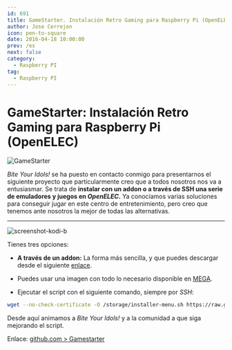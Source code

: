 ```yaml
---
id: 691
title: GameStarter. Instalación Retro Gaming para Raspberry Pi (OpenELEC)
author: Jose Cerrejon
icon: pen-to-square
date: 2016-04-18 10:00:00
prev: /es
next: false
category:
  - Raspberry PI
tag:
  - Raspberry PI
---
```


# GameStarter: Instalación Retro Gaming para Raspberry Pi (OpenELEC)

![GameStarter](https://raw.githubusercontent.com/bite-your-idols/gamestarter-openelec/master/assets/gamestarter-logo.jpg)

*Bite Your Idols!* se ha puesto en contacto conmigo para presentarnos el siguiente proyecto que particularmente creo que a todos nosotros nos va a entusiasmar. Se trata de **instalar con un addon o a través de SSH una serie de emuladores y juegos en *OpenELEC*.** Ya conocíamos varias soluciones para conseguir jugar en este centro de entretenimiento, pero creo que tenemos ante nosotros la mejor de todas las alternativas.

- - -
![screenshot-kodi-b](/images/2016/04/screenshot-kodi-b.png)

Tienes tres opciones: 

* **A través de un addon:** La forma más sencilla, y que puedes descargar desde el siguiente [enlace](https://github.com/bite-your-idols/gamestarter/releases/download/2.0.0/script.gamestarter-v2.0.0.zip).

* Puedes usar una imagen con todo lo necesario disponible en [MEGA](https://mega.nz/#F!aMcBHaBS!zAi2_Iz_zPzxWeLxJzEA4g).

* Ejecutar el script con el siguiente comando, siempre por *SSH*:

```bash
wget --no-check-certificate -O /storage/installer-menu.sh https://raw.githubusercontent.com/bite-your-idols/gamestarter-openelec/master/installer-menu.sh && sh /storage/installer-menu.sh
```

Desde aquí animamos a *Bite Your Idols!* y a la comunidad a que siga mejorando el script.

Enlace: [github.com > Gamestarter](https://github.com/bite-your-idols/Gamestarter-Pi)
